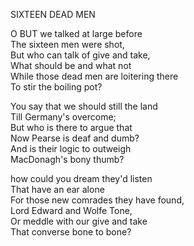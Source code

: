 SIXTEEN DEAD MEN  
  
O BUT we talked at large before  
The sixteen men were shot,  
But who can talk of give and take,  
What should be and what not  
While those dead men are loitering there  
To stir the boiling pot?  
  
You say that we should still the land  
Till Germany's overcome;  
But who is there to argue that  
Now Pearse is deaf and dumb?  
And is their logic to outweigh  
MacDonagh's bony thumb?  
  
how could you dream they'd listen  
That have an ear alone  
For those new comrades they have found,  
Lord Edward and Wolfe Tone,  
Or meddle with our give and take  
That converse bone to bone?  
